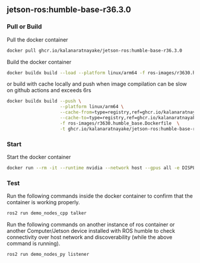 ## jetson-ros:humble-base-r36.3.0

### Pull or Build

Pull the docker container
```bash
docker pull ghcr.io/kalanaratnayake/jetson-ros:humble-base-r36.3.0
```

Build the docker container
```bash
docker buildx build --load --platform linux/arm64 -f ros-images/r3630.humble_base.Dockerfile -t jetson-ros:humble-base-r36.3.0 .
```

or build with cache locally and push when image compilation can be slow on github actions and exceeds 6rs

```bash
docker buildx build --push \
                    --platform linux/arm64 \
                    --cache-from=type=registry,ref=ghcr.io/kalanaratnayake/jetson-ros:humble-ros-base-r36.3.0-buildcache \
                    --cache-to=type=registry,ref=ghcr.io/kalanaratnayake/jetson-ros:humble-ros-base-r36.3.0-buildcache,mode=max  \
                    -f ros-images/r3630.humble_base.Dockerfile  \
                    -t ghcr.io/kalanaratnayake/jetson-ros:humble-base-r36.3.0 .
```

### Start

Start the docker container
```bash
docker run --rm -it --runtime nvidia --network host --gpus all -e DISPLAY ghcr.io/kalanaratnayake/jetson-ros:humble-base-r36.3.0 bash
```

### Test

Run the following commands inside the docker container to confirm that the container is working properly.
```bash
ros2 run demo_nodes_cpp talker
```

Run the following commands on another instance of ros container or another Computer/Jetson device installed with ROS humble to check 
connectivity over host network and discoverability (while the above command is running).
```bash
ros2 run demo_nodes_py listener
```
